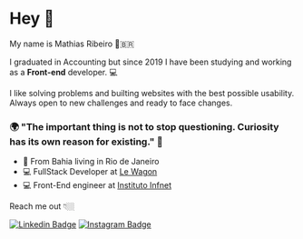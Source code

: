 # Hey 👋

My name is Mathias Ribeiro 🏼‍🇧🇷

I graduated in Accounting but since 2019 I have been studying and working as a **Front-end** developer.  💻

I like solving problems and builting websites with the best possible usability. Always open to new challenges and ready to face changes.

### 🌍 "The important thing is not to stop questioning. Curiosity has its own reason for existing." 🧠

- 📍 From Bahia living in Rio de Janeiro
- 💻 FullStack Developer at [Le Wagon](https://www.lewagon.com/)
- 💻 Front-End engineer at [Instituto Infnet](https://www.infnet.edu.br/infnet/)

Reach me out 👇🏼

[![Linkedin Badge](https://img.shields.io/badge/-LinkedIn-blue?style=flat-square&logo=Linkedin&logoColor=white&link=https://https://www.linkedin.com/in/mathias-ribeiro/)](https://www.linkedin.com/in/mathias-ribeiro/) [![Instagram Badge](https://img.shields.io/badge/-Instagram-purple?style=flat-square&logo=Instagram&logoColor=white&link=https://www.instagram.com/matramp/)](https://www.instagram.com/matramp/)

